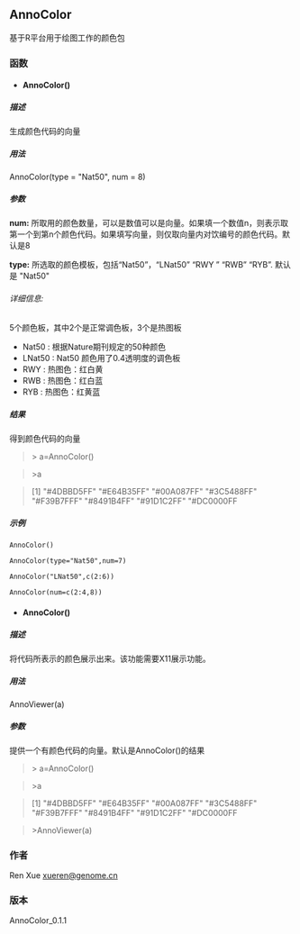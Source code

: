## AnnoColor

基于R平台用于绘图工作的颜色包

### 函数

- #### AnnoColor()

##### 描述

 生成颜色代码的向量

##### 用法

AnnoColor(type = "Nat50", num = 8)

##### 参数

**num:** 所取用的颜色数量，可以是数值可以是向量。如果填一个数值n，则表示取第一个到第n个颜色代码。如果填写向量，则仅取向量内对饮编号的颜色代码。默认是8

**type:**	所选取的颜色模板，包括“Nat50”，“LNat50” “RWY ” “RWB” “RYB”. 默认是 "Nat50"

###### 详细信息:

5个颜色板，其中2个是正常调色板，3个是热图板

-  Nat50 : 根据Nature期刊规定的50种颜色
-  LNat50 : Nat50 颜色用了0.4透明度的调色板
-  RWY : 热图色：红白黄
-  RWB : 热图色：红白蓝
-  RYB : 热图色：红黄蓝 

##### 结果

得到颜色代码的向量

>  \> a=AnnoColor()

>   \>a

>   [1] "#4DBBD5FF" "#E64B35FF" "#00A087FF" "#3C5488FF" "#F39B7FFF" "#8491B4FF" "#91D1C2FF"  "#DC0000FF

##### 示例

```
AnnoColor()
```

```
AnnoColor(type="Nat50",num=7)
```

```
AnnoColor("LNat50",c(2:6))

```

```
AnnoColor(num=c(2:4,8))

```

- #### AnnoColor()

##### 描述

将代码所表示的颜色展示出来。该功能需要X11展示功能。

##### 用法

AnnoViewer(a)

##### 参数

提供一个有颜色代码的向量。默认是AnnoColor()的结果

>  \> a=AnnoColor()

>   \>a

>   [1] "#4DBBD5FF" "#E64B35FF" "#00A087FF" "#3C5488FF" "#F39B7FFF" "#8491B4FF" "#91D1C2FF"  "#DC0000FF

> \>AnnoViewer(a)


### 作者

Ren Xue <xueren@genome.cn>

### 版本

AnnoColor_0.1.1
